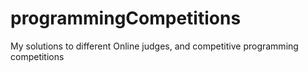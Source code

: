 programmingCompetitions
=======================

My solutions to different Online judges, and competitive programming competitions
